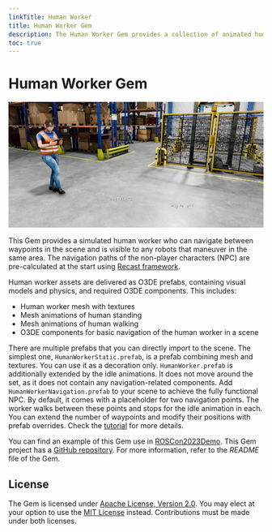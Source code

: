 ```yaml
---
linkTitle: Human Worker
title: Human Worker Gem
description: The Human Worker Gem provides a collection of animated human worker assets that can be used in robotic simulations with Robot Operating System (ROS) 2 in Open 3D Engine (O3DE).
toc: true
---
```


# Human Worker Gem

![O3DE showing a level with HumanWorkerNavigation prefab](/static/images/user-guide/gems/humanworker-demo.png)

This Gem provides a simulated human worker who can navigate between waypoints in the scene and is visible to any robots that maneuver in the same area. The navigation paths of the non-player characters (NPC) are pre-calculated at the start using [Recast framework](../ai/recast/recast-navigation.md).

Human worker assets are delivered as O3DE prefabs, containing visual models and physics, and required O3DE components. This includes:
* Human worker mesh with textures
* Mesh animations of human standing
* Mesh animations of human walking
* O3DE components for basic navigation of the human worker in a scene

There are multiple prefabs that you can directly import to the scene. The simplest one, `HumanWorkerStatic.prefab`, is a prefab combining mesh and textures. You can use it as a decoration only. `HumanWorker.prefab` is additionally extended by the idle animations. It does not move around the set, as it does not contain any navigation-related components. Add `HumanWorkerNavigation.prefab` to your scene to achieve the fully functional NPC. By default, it comes with a placeholder for two navigation points. The worker walks between these points and stops for the idle animation in each. You can extend the number of waypoints and modify their positions with prefab overrides. Check the [tutorial](/content/docs/learning-guide/tutorials/entities-and-prefabs/override-a-prefab.md) for more details.

You can find an example of this Gem use in [ROSCon2023Demo](https://github.com/RobotecAI/ROSCon2023Demo). This Gem project has a [GitHub repository](https://github.com/RobotecAI/o3de-humanworker-gem). For more information, refer to the _README_ file of the Gem.

## License

The Gem is licensed under [Apache License, Version 2.0](https://opensource.org/licenses/Apache-2.0). You may elect at your option to use the [MIT License](https://opensource.org/licenses/MIT) instead. Contributions must be made under both licenses.